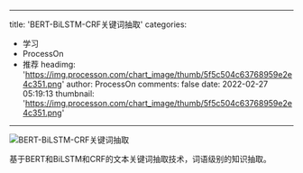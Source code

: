 
---
title: 'BERT-BiLSTM-CRF关键词抽取'
categories: 
 - 学习
 - ProcessOn
 - 推荐
headimg: 'https://img.processon.com/chart_image/thumb/5f5c504c63768959e2e4c351.png'
author: ProcessOn
comments: false
date: 2022-02-27 05:19:13
thumbnail: 'https://img.processon.com/chart_image/thumb/5f5c504c63768959e2e4c351.png'
---

<div>   
<img class="thumb" alt="BERT-BiLSTM-CRF关键词抽取" src="https://img.processon.com/chart_image/thumb/5f5c504c63768959e2e4c351.png" referrerpolicy="no-referrer">
<p>基于BERT和BiLSTM和CRF的文本关键词抽取技术，词语级别的知识抽取。</p>  
</div>
            